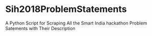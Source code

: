 # Sih2018ProblemStatements
A Python Script for Scraping All the Smart India hackathon Problem Satements with Their Description
